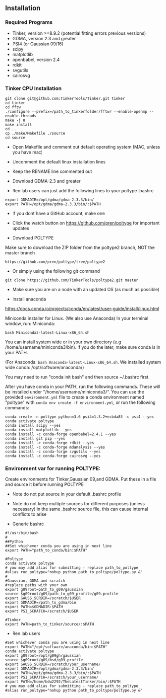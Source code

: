 ## Installation


### Required Programs
* Tinker, version >=8.9.2 (potential fitting errors previous versions)
* GDMA, version 2.3 and greater
* PSI4 (or Gaussian 09/16)
* scipy
* matplotlib
* openbabel, version 2.4
* rdkit
* svgutils
* cairosvg


### Tinker CPU Installation
```
git clone git@github.com:TinkerTools/Tinker.git tinker
cd tinker
cd fftw
./configure --prefix=/path_to_tinkerfolder/fftw/ --enable-openmp --enable-threads
make -j 8
make install
cd ..
cp ./make/Makefile ./source
cd source
```
* Open Makefile and comment out default operating system (MAC, unless you have mac)
* Uncomment the default linux installation lines
* Keep the RENAME line commented out

* Download GDMA-2.3 and greater
* Ren lab users can just add the following lines to your poltype .bashrc
```shell
export GDMADIR=/opt/gdma/gdma-2.3.3/bin/
export PATH=/opt/gdma/gdma-2.3.3/bin/:$PATH
```

* If you dont have a GitHub account, make one
* Click the watch button on https://github.com/pren/poltype for important updates


* Download POLTYPE

Make sure to download the ZIP folder from the poltype2 branch, NOT the master branch

```https://github.com/pren/poltype/tree/poltype2 ```

* Or simply using the following git command
```shell
git clone https://github.com/TinkerTools/poltype2.git master
```
* Make sure you are on a node with an updated OS (as much as possible)


* Install anaconda 

https://docs.conda.io/projects/conda/en/latest/user-guide/install/linux.html

Miniconda installer for Linux. (We also use Anaconda)
In your terminal window, run:
Miniconda:
```shell
bash Miniconda3-latest-Linux-x86_64.sh
```
You can install system wide or in your own directory (e.g /home/username/miniconda3/bin). If you do the later, make sure conda is in your PATH.

(For Anaconda: `bash Anaconda-latest-Linux-x86_64.sh`. We installed system wide conda: /opt/software/anaconda/)

You may need to run "conda init bash" and then source ~/.bashrc first.

After you have conda in your PATH, run the following commands. These will be installed under "/home/username/miniconda3/". You can use the provided `environment.yml` file to create a conda environment named "poltype" with `conda env create -f environment.yml`, or run the following commands:

```shell
conda create -n poltype python=3.6 psi4=1.3.2+ecbda83 -c psi4 --yes
conda activate poltype
conda install scipy --yes
conda install matplotlib --yes
conda install -c conda-forge openbabel=2.4.1 --yes
conda install git pip --yes
conda install -c conda-forge rdkit --yes
conda install -c conda-forge mdanalysis --yes
conda install -c conda-forge svgutils --yes
conda install -c conda-forge cairosvg --yes
```

### Environment var for running POLTYPE:
 Create environments for Tinker,Gaussian 09,and GDMA. Put these in a file and source it before running POLTYPE

* Note do not put source in your default .bashrc profile
* Note do not keep multiple sources for different purposes (unless necessary) in the same .bashrc source file, this can cause internal conflicts to arise

* Generic bashrc
```shell
#!/usr/bin/bash
#
##Python
##Set whichever conda you are using in next line
export PATH="path_to_conda/bin:$PATH"

#Poltype
conda activate poltype
# you may add alias for submitting - replace path_to_poltype
#alias run_poltype="nohup python path_to_poltype/poltype.py &"
#
#Gaussian, GDMA and scratch
#replace paths with your own
export g09root=path_to_g09/gaussian
source $g09root/g09/path_to_g09_profile/g09.profile
export GAUSS_SCRDIR=/scratch/$USER
export GDMADIR=/path_to_gdma/bin
export PATH=$GDMADIR:$PATH
export PSI_SCRATCH=/scratch/$USER

#Tinker
export PATH=path_to_tinker/source/:$PATH

```


* Ren lab users
```shell      
#Set whichever conda you are using in next line
export PATH="/opt/software/anaconda/bin:$PATH"
conda activate poltype
export g09root=/opt/g09gh/gaussian
source $g09root/g09/bsd/g09.profile
export GAUSS_SCRDIR=/scratch/your_username/
export GDMADIR=/opt/gdma/gdma-2.3.3/bin/
export PATH=/opt/gdma/gdma-2.3.3/bin/:$PATH
export PSI_SCRATCH=/scratch/your_username/ 
export PATH=/home/bdw2292/TheLatestTinker/bin/:$PATH
# you may add alias for submitting - replace path_to_poltype
#alias run_poltype="nohup python path_to_poltype/poltype.py &"
```


